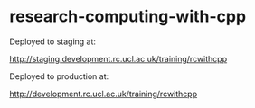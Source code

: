 research-computing-with-cpp
===========================

Deployed to staging at:

http://staging.development.rc.ucl.ac.uk/training/rcwithcpp

Deployed to production at:

http://development.rc.ucl.ac.uk/training/rcwithcpp

